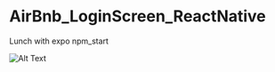 # AirBnb_LoginScreen_ReactNative
Lunch with expo 
npm_start

![Alt Text](https://media.giphy.com/media/5t9ETEvfaXbd4HipBu/source.gif)
